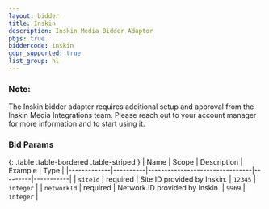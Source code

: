 ```yaml
---
layout: bidder
title: Inskin
description: Inskin Media Bidder Adaptor
pbjs: true
biddercode: inskin
gdpr_supported: true
list_group: hl
---
```


### Note:
The Inskin bidder adapter requires additional setup and approval from the Inskin Media Integrations team. Please reach out to your account manager for more information and to start using it.

### Bid Params

{: .table .table-bordered .table-striped }
| Name        | Scope    | Description                    | Example | Type      |
|-------------|----------|--------------------------------|---------|-----------|
| `siteId`    | required | Site ID provided by Inskin.    | `12345` | `integer` |
| `networkId` | required | Network ID provided by Inskin. | `9969`  | `integer` |
